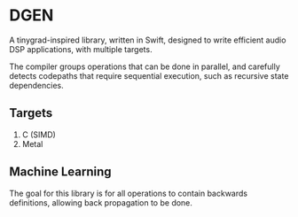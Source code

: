 # DGEN

A tinygrad-inspired library, written in Swift, designed to write efficient audio DSP applications, with multiple targets.

The compiler groups operations that can be done in parallel, and carefully detects codepaths that require sequential execution, such as recursive state dependencies.

## Targets
1. C (SIMD)
2. Metal

## Machine Learning
The goal for this library is for all operations to contain backwards definitions, allowing back propagation to be done.


